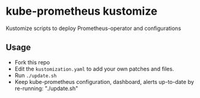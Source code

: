 # kube-prometheus kustomize
Kustomize scripts to deploy Prometheus-operator and configurations

## Usage

- Fork this repo
- Edit the `kustomization.yaml` to add your own patches and files.
- Run `./update.sh`
- Keep kube-prometheus configuration, dashboard, alerts up-to-date by re-running: "./update.sh"
